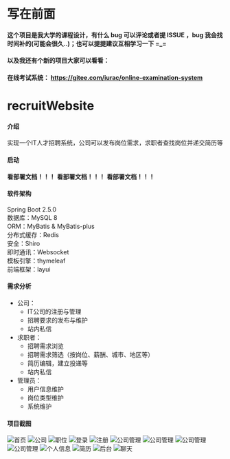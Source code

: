 # 写在前面

#### 这个项目是我大学的课程设计，有什么 bug 可以评论或者提 ISSUE ，bug 我会找时间补的(可能会很久..)；也可以提提建议互相学习一下 =_=
#### 以及我还有个新的项目大家可以看看：
#### 在线考试系统： https://gitee.com/iurac/online-examination-system

# recruitWebsite

#### 介绍
实现一个IT人才招聘系统，公司可以发布岗位需求，求职者查找岗位并递交简历等


#### 启动

**看部署文档！！！**
**看部署文档！！！**
**看部署文档！！！**

#### 软件架构
Spring Boot 2.5.0  
数据库：MySQL 8  
ORM：MyBatis & MyBatis-plus  
分布式缓存：Redis  
安全：Shiro  
即时通讯：Websocket  
模板引擎：thymeleaf  
前端框架：layui  

#### 需求分析
+ 公司：
    + IT公司的注册与管理
    + 招聘要求的发布与维护
    + 站内私信
+ 求职者：
    + 招聘需求浏览
    + 招聘需求筛选（按岗位、薪酬、城市、地区等）
    + 简历编辑，建立投递等
    + 站内私信
+ 管理员：
    + 用户信息维护
    + 岗位类型维护
    + 系统维护

#### 项目截图

![首页](https://gitee.com/iurac/picgo/raw/master/img/20210830183419.png)
![公司](https://gitee.com/iurac/picgo/raw/master/img/20210830183418.png)
![职位](https://gitee.com/iurac/picgo/raw/master/img/20210830183411.png)
![登录](https://gitee.com/iurac/picgo/raw/master/img/20210830183415.png)
![注册](https://gitee.com/iurac/picgo/raw/master/img/20210830183413.png)
![公司管理](https://gitee.com/iurac/picgo/raw/master/img/20210830183414.png)
![公司管理](https://gitee.com/iurac/picgo/raw/master/img/20210830183416.png)
![公司管理](https://gitee.com/iurac/picgo/raw/master/img/20210830183410.png)
![公司管理](https://gitee.com/iurac/picgo/raw/master/img/20210830183412.png)
![个人信息](https://gitee.com/iurac/picgo/raw/master/img/20210830183417.png)
![简历](https://gitee.com/iurac/picgo/raw/master/img/20210830183408.png)
![后台](https://gitee.com/iurac/picgo/raw/master/img/20210830183407.png)
![聊天](https://gitee.com/iurac/picgo/raw/master/img/20210830183409.png)